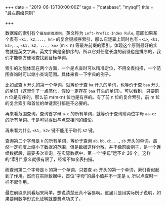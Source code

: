 +++
date = "2019-06-13T00:00:00Z"
tags = ["database", "mysql"]
title = "最左前缀原则"

+++

数据库的索引有个`最左前缀原则`，英文称为 `Left-Prefix Index Rule`, 意即如果某个表有 `<k1, k2,..., kn>` 的复合键顺序索引，那么它逻辑上同时也有 `<k1>`, `<k1, k2>`, ...,  `<k1, k2, ..., km>` (m < n) 等最左前缀的索引。体现这个原则最好的实物就是英文字典。英文字典是全排序的，所以它对任意长度的前缀也是排序的，我们才能够方便地查找到目标单词。

索引的功能体现在两个方面，一个是点查时可以精准定位，不用全表扫描，一个范围查询时可以缩小查询范围。具体来看一下字典的例子。

比如点查 `b` 开头的第一个单词，就等价于查 `ba` 开头的单词，也等价于查 `baa` 开头的单词（这里作了一点简化，假设一定存在 `baa` 开头的单词）。可以看到，只要前 n 位是有序的，那么前 m(m<n) 位也是有序的。有了前 n 位的复合索引，前 m 位的复合索引和首位的单键索引都是不必要的。

再来看范围查询。查询首字母 `a-c` 的所有单词，就等价于查询前两位字母 `aa-cz` 的所有单词。于是可以得出与点查相同的结论。

再来看为什么 `<k1, k2>` 键不能用于取代 `k2` 键。

查询第二个字母是 `b` 的所有单词，等价于查询 `ab`, `bb`, `cb`, ...., `zb` 开头的单词。虽然一定程度上缩小了数据的范围，但是数据这样分散，并不像前面例子，是一个连续数据段，需要多次查询。在实际数据中，第一个“字母”远不止 26 个，这样的“索引” 意义就很有限了，经常不如全表扫描。

而查询第二个字母是 `b` 的第一个单词，只要查 `ab` 开头的第一个单词，索引看似起到了作用。然而在实际数据中，首位“字母”的最小值并不一定是 `a`, 所以点查时一样不起作用。

最左前缀原则看起来简单，想说清楚还真不容易啊。这里只是用实际例子说明，如果要用数学形式化证明就要费点功夫了。
